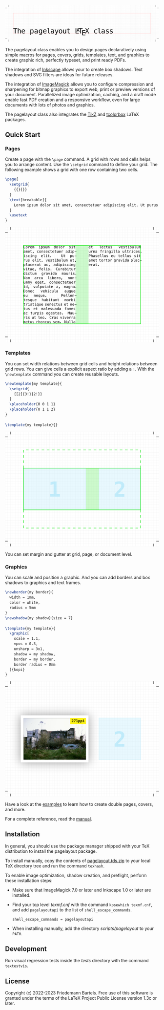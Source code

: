 ![The pagelayout LaTeX class](doc/banner.svg)

The pagelayout class enables you to design pages declaratively using simple macros for pages, covers, grids, templates, text, and graphics to create graphic rich, perfectly typeset, and print ready PDFs.

The integration of [Inkscape](https://inkscape.org) allows your to create box shadows. Text shadows and SVG filters are ideas for future releases.

The integration of [ImageMagick](https://imagemagick.org) allows you to configure compression and sharpening for bitmap graphics to export web, print or preview versions of your document. Parallelized image optimization, caching, and a draft mode enable fast PDF creation and a responsive workflow, even for large documents with lots of photos and graphics.

The pagelayout class also integrates the [TikZ](https://www.ctan.org/pkg/pgf) and [tcolorbox](https://www.ctan.org/pkg/tcolorbox) LaTeX packages.

## Quick Start

### Pages

Create a page with the `\page` command. A grid with rows and cells helps you to arrange content. Use the `\setgrid` command to define your grid. The following example shows a grid with one row containing two cells.

```latex
\page{
  \setgrid{
    {{}{}}
  }
  \text[breakable]{
    Lorem ipsum dolor sit amet, consectetuer adipiscing elit. Ut purus elit, vestibulum ut, placerat ac, adipiscing vitae, felis. Curabitur dictum gravida mauris. Nam arcu libero, nonummy eget, consectetuer id, vulputate a, magna. Donec vehicula augue eu neque. Pellentesque habitant morbi tristique senectus et netus et malesuada fames ac turpis egestas. Mauris ut leo. Cras viverra metus rhoncus sem. Nulla et lectus vestibulum urna fringilla ultrices. Phasellus eu tellus sit amet tortor gravida placerat.
  }
  \usetext
}
```

![A page with a two column layout](doc/quickstart-1.svg)

### Templates

You can set width relations between grid cells and height relations between grid rows. You can give cells a explicit aspect ratio by adding a `!`. With the `\newtemplate` command you can create reusable layouts.

```latex
\newtemplate{my template}{
  \setgrid{
    {[2]{3!}{2!}}
  }
  \placeholder{0 0 1 1}
  \placeholder{0 1 1 2}
}

\template{my template}{}
```

![A template with two placeholders](doc/quickstart-2.svg)

You can set margin and gutter at grid, page, or document level.

### Graphics

You can scale and position a graphic. And you can add borders and box shadows to graphics and text frames.

```latex
\newborder{my border}{
  width = 1mm,
  color = white,
  radius = 5mm
}
\newshadow{my shadow}{size = 7}

\template{my template}{
  \graphic[
    scale = 1.1,
    vpos = 0.3,
    unsharp = 3x1,
    shadow = my shadow,
    border = my border,
    border radius = 0mm
  ]{kopi}
}
```

![Photo with border and shadow](doc/quickstart-3.svg)

Have a look at the [examples](doc) to learn how to create double pages, covers, and more.

For a complete reference, read the [manual](doc/pagelayout-manual.pdf).

## Installation

In general, you should use the package manager shipped with your TeX distribution to install the pagelayout package.

To install manually, copy the contents of [pagelayout.tds.zip](https://github.com/friedemannbartels/latex-pagelayout/releases/download/1.1.0/pagelayout-1.1.0.tds.zip) to your local TeX directory tree and run the command `texhash`.

To enable image optimization, shadow creation, and preflight, perform these installation steps:

- Make sure that ImageMagick 7.0 or later and Inkscape 1.0 or later are installed.

- Find your top level _texmf.cnf_ with the command `kpsewhich texmf.cnf`, and add `pagelayoutapi` to the list of `shell_escape_commands`.
  ```
  shell_escape_commands = pagelayoutapi
  ```
- When installing manually, add the directory _scripts/pagelayout_ to your `PATH`.

## Development

Run visual regression tests inside the _tests_ directory with the command `textestvis`.

## License

Copyright (c) 2022-2023 Friedemann Bartels. Free use of this software is granted under the terms of the LaTeX Project Public License version 1.3c or later.
